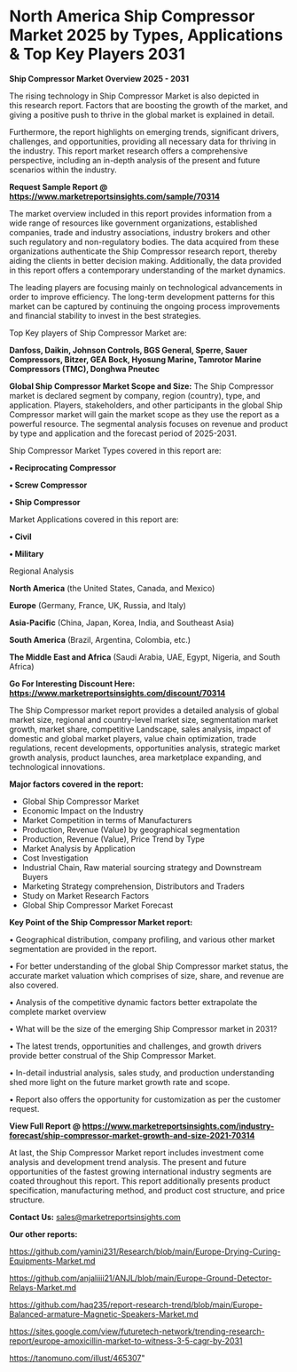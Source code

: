  # North America Ship Compressor Market 2025 by Types, Applications & Top Key Players 2031

<Strong> Ship Compressor Market Overview 2025 - 2031</strong>

The rising technology in Ship Compressor Market is also depicted in this research report. Factors that are boosting the growth of the market, and giving a positive push to thrive in the global market is explained in detail.

Furthermore, the report highlights on emerging trends, significant drivers, challenges, and opportunities, providing all necessary data for thriving in the industry. This report market research offers a comprehensive perspective, including an in-depth analysis of the present and future scenarios within the industry.

<strong>Request Sample Report @ <a href=https://www.marketreportsinsights.com/sample/70314>https://www.marketreportsinsights.com/sample/70314</a></strong>

The market overview included in this report provides information from a wide range of resources like government organizations, established companies, trade and industry associations, industry brokers and other such regulatory and non-regulatory bodies. The data acquired from these organizations authenticate the Ship Compressor research report, thereby aiding the clients in better decision making. Additionally, the data provided in this report offers a contemporary understanding of the market dynamics.

The leading players are focusing mainly on technological advancements in order to improve efficiency. The long-term development patterns for this market can be captured by continuing the ongoing process improvements and financial stability to invest in the best strategies.

Top Key players of Ship Compressor Market are:

<strong>Danfoss, Daikin, Johnson Controls, BGS General, Sperre, Sauer Compressors, Bitzer, GEA Bock, Hyosung Marine, Tamrotor Marine Compressors (TMC), Donghwa Pneutec</strong>

<strong><b>Global Ship Compressor Market Scope and Size:</b></strong>
The Ship Compressor market is declared segment by company, region (country), type, and application. Players, stakeholders, and other participants in the global Ship Compressor market will gain the market scope as they use the report as a powerful resource. The segmental analysis focuses on revenue and product by type and application and the forecast period of 2025-2031.

Ship Compressor Market Types covered in this report are:

<strong>• Reciprocating Compressor

• Screw Compressor

• Ship Compressor</strong>

Market Applications covered in this report are:

<strong>• Civil

• Military</strong> 

Regional Analysis

<strong>North America</strong> (the United States, Canada, and Mexico)

<strong>Europe</strong> (Germany, France, UK, Russia, and Italy)

<strong>Asia-Pacific</strong> (China, Japan, Korea, India, and Southeast Asia)

<strong>South America</strong> (Brazil, Argentina, Colombia, etc.)

<strong>The Middle East and Africa</strong> (Saudi Arabia, UAE, Egypt, Nigeria, and South Africa)

<strong>Go For Interesting Discount Here: <a href=https://www.marketreportsinsights.com/discount/70314>https://www.marketreportsinsights.com/discount/70314</a></strong>

The Ship Compressor market report provides a detailed analysis of global market size, regional and country-level market size, segmentation market growth, market share, competitive Landscape, sales analysis, impact of domestic and global market players, value chain optimization, trade regulations, recent developments, opportunities analysis, strategic market growth analysis, product launches, area marketplace expanding, and technological innovations.

<strong><b>Major factors covered in the report:</b></strong>
<ul>
  <li>Global Ship Compressor Market </li>
  <li>Economic Impact on the Industry</li>
  <li>Market Competition in terms of Manufacturers</li>
  <li>Production, Revenue (Value) by geographical segmentation</li>
  <li>Production, Revenue (Value), Price Trend by Type</li>
  <li>Market Analysis by Application</li>
  <li>Cost Investigation</li>
  <li>Industrial Chain, Raw material sourcing strategy and Downstream Buyers</li>
  <li>Marketing Strategy comprehension, Distributors and Traders</li>
  <li>Study on Market Research Factors</li>
  <li>Global Ship Compressor Market Forecast</li>
</ul>

<strong><b>Key Point of the Ship Compressor Market report:</b></strong>

• Geographical distribution, company profiling, and various other market segmentation are provided in the report.

• For better understanding of the global Ship Compressor market status, the accurate market valuation which comprises of size, share, and revenue are also covered.

• Analysis of the competitive dynamic factors better extrapolate the complete market overview

• What will be the size of the emerging Ship Compressor market in 2031?

• The latest trends, opportunities and challenges, and growth drivers provide better construal of the Ship Compressor Market.

• In-detail industrial analysis, sales study, and production understanding shed more light on the future market growth rate and scope.

• Report also offers the opportunity for customization as per the customer request.

<strong><b>View Full Report @ <a href=https://www.marketreportsinsights.com/industry-forecast/ship-compressor-market-growth-and-size-2021-70314>https://www.marketreportsinsights.com/industry-forecast/ship-compressor-market-growth-and-size-2021-70314</a></b></strong>


At last, the Ship Compressor Market report includes investment come analysis and development trend analysis. The present and future opportunities of the fastest growing international industry segments are coated throughout this report. This report additionally presents product specification, manufacturing method, and product cost structure, and price structure.

<strong>Contact Us:</strong>
sales@marketreportsinsights.com

<strong>Our other reports:</strong>

<a href=https://github.com/yamini231/Research/blob/main/Europe-Drying-Curing-Equipments-Market.md>https://github.com/yamini231/Research/blob/main/Europe-Drying-Curing-Equipments-Market.md</a>

<a href=https://github.com/anjaliiii21/ANJL/blob/main/Europe-Ground-Detector-Relays-Market.md>https://github.com/anjaliiii21/ANJL/blob/main/Europe-Ground-Detector-Relays-Market.md</a>

<a href=https://github.com/haq235/report-research-trend/blob/main/Europe-Balanced-armature-Magnetic-Speakers-Market.md>https://github.com/haq235/report-research-trend/blob/main/Europe-Balanced-armature-Magnetic-Speakers-Market.md</a>

<a href=https://sites.google.com/view/futuretech-network/trending-research-report/europe-amoxicillin-market-to-witness-3-5-cagr-by-2031>https://sites.google.com/view/futuretech-network/trending-research-report/europe-amoxicillin-market-to-witness-3-5-cagr-by-2031</a>

<a href=https://tanomuno.com/illust/465307>https://tanomuno.com/illust/465307</a>"
